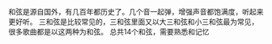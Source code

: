 和弦是源自国外，有几百年都历史了。几个音一起弹，增强声音都饱满度，听起来更好听。
三和弦是比较常见的，三和弦里面又以大三和弦和小三和弦最为常见，很多歌曲都是以这两种为和弦。
总共14个和弦，需要熟悉和记忆
